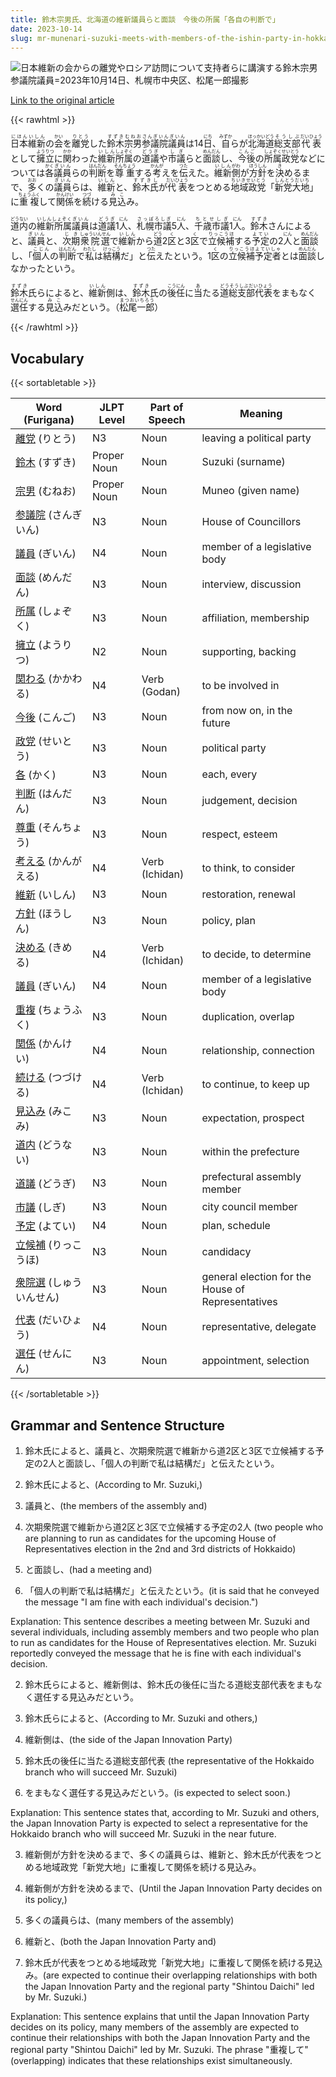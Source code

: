 ```yaml
---
title: 鈴木宗男氏、北海道の維新議員らと面談　今後の所属「各自の判断で」
date: 2023-10-14
slug: mr-munenari-suzuki-meets-with-members-of-the-ishin-party-in-hokkaido-future-affiliation-to-be-determined-by-each-individual-s-judgment
---
```


![日本維新の会からの離党やロシア訪問について支持者らに講演する鈴木宗男参議院議員=2023年10月14日、札幌市中央区、松尾一郎撮影](https://www.asahicom.jp/imgopt/img/5c5858235b/comm_L/AS20231014003270.jpg "日本維新の会からの離党やロシア訪問について支持者らに講演する鈴木宗男参議院議員=2023年10月14日、札幌市中央区、松尾一郎撮影")

[Link to the original article](https://asahi.com/articles/ASRBG6R8HRBGIIPE00N.html)


{{< rawhtml >}}
<p><ruby>日本<rt>にほん</rt></ruby><ruby>維新<rt>いしん</rt></ruby>の<ruby>会<rt>かい</rt></ruby>を<ruby>離党<rt>りとう</rt></ruby>した<ruby>鈴木宗男<rt>すずきむねお</rt></ruby><ruby>参議院議員<rt>さんぎいんぎいん</rt></ruby>は14<ruby>日<rt>にち</rt></ruby>、<ruby>自<rt>みずか</rt></ruby>らが<ruby>北海道<rt>ほっかいどう</rt></ruby><ruby>総支部<rt>そうしぶ</rt></ruby><ruby>代表<rt>だいひょう</rt></ruby>として<ruby>擁立<rt>ようりつ</rt></ruby>に<ruby>関<rt>かか</rt></ruby>わった<ruby>維新<rt>いしん</rt></ruby><ruby>所属<rt>しょぞく</rt></ruby>の<ruby>道議<rt>どうぎ</rt></ruby>や<ruby>市議<rt>しぎ</rt></ruby>らと<ruby>面談<rt>めんだん</rt></ruby>し、<ruby>今後<rt>こんご</rt></ruby>の<ruby>所属政党<rt>しょぞくせいとう</rt></ruby>などについては<ruby>各<rt>かく</rt></ruby><ruby>議員<rt>ぎいん</rt></ruby>らの<ruby>判断<rt>はんだん</rt></ruby>を<ruby>尊重<rt>そんちょう</rt></ruby>する<ruby>考<rt>かんが</rt></ruby>えを<ruby>伝<rt>つた</rt></ruby>えた。<ruby>維新<rt>いしん</rt></ruby><ruby>側<rt>がわ</rt></ruby>が<ruby>方針<rt>ほうしん</rt></ruby>を<ruby>決<rt>き</rt></ruby>めるまで、<ruby>多<rt>おお</rt></ruby>くの<ruby>議員<rt>ぎいん</rt></ruby>らは、<ruby>維新<rt>いしん</rt></ruby>と、<ruby>鈴木氏<rt>すずきし</rt></ruby>が<ruby>代表<rt>だいひょう</rt></ruby>をつとめる<ruby>地域政党<rt>ちいきせいとう</rt></ruby>「<ruby>新党大地<rt>しんとうだいち</rt></ruby>」に<ruby>重複<rt>ちょうふく</rt></ruby>して<ruby>関係<rt>かんけい</rt></ruby>を<ruby>続<rt>つづ</rt></ruby>ける<ruby>見込<rt>みこ</rt></ruby>み。</p>

<p><ruby>道内<rt>どうない</rt></ruby>の<ruby>維新所属<rt>いしんしょぞく</rt></ruby><ruby>議員<rt>ぎいん</rt></ruby>は<ruby>道議<rt>どうぎ</rt></ruby>1<ruby>人<rt>にん</rt></ruby>、<ruby>札幌市議<rt>さっぽろしぎ</rt></ruby>5<ruby>人<rt>にん</rt></ruby>、<ruby>千歳市議<rt>ちとせしぎ</rt></ruby>1<ruby>人<rt>にん</rt></ruby>。<ruby>鈴木<rt>すずき</rt></ruby>さんによると、<ruby>議員<rt>ぎいん</rt></ruby>と、<ruby>次期<rt>じき</rt></ruby><ruby>衆院選<rt>しゅういんせん</rt></ruby>で<ruby>維新<rt>いしん</rt></ruby>から<ruby>道<rt>どう</rt></ruby>2<ruby>区<rt>く</rt></ruby>と3<ruby>区<rt>く</rt></ruby>で<ruby>立候補<rt>りっこうほ</rt></ruby>する<ruby>予定<rt>よてい</rt></ruby>の2<ruby>人<rt>にん</rt></ruby>と<ruby>面談<rt>めんだん</rt></ruby>し、「<ruby>個人<rt>こじん</rt></ruby>の<ruby>判断<rt>はんだん</rt></ruby>で<ruby>私<rt>わたし</rt></ruby>は<ruby>結構<rt>けっこう</rt></ruby>だ」と<ruby>伝<rt>つた</rt></ruby>えたという。1<ruby>区<rt>く</rt></ruby>の<ruby>立候補予定者<rt>りっこうほよていしゃ</rt></ruby>とは<ruby>面談<rt>めんだん</rt></ruby>しなかったという。</p>

<p><ruby>鈴木<rt>すずき</rt></ruby>氏らによると、<ruby>維新<rt>いしん</rt></ruby>側は、<ruby>鈴木<rt>すずき</rt></ruby>氏の<ruby>後任<rt>こうにん</rt></ruby>に<ruby>当<rt>あ</rt></ruby>たる<ruby>道総支部代表<rt>どうそうしぶだいひょう</rt></ruby>をまもなく<ruby>選任<rt>せんにん</rt></ruby>する<ruby>見込<rt>みこ</rt></ruby>みだという。（<ruby>松尾一郎<rt>まつおいちろう</rt></ruby>）</p>
{{< /rawhtml >}}


## Vocabulary


{{< sortabletable >}}

| Word (Furigana) | JLPT Level | Part of Speech | Meaning |
|-----------------|------------|----------------|---------|
|[離党](https://jisho.org/search/%E9%9B%A2%E5%85%9A) (りとう)| N3 | Noun | leaving a political party |
|[鈴木](https://jisho.org/search/%E9%88%B4%E6%9C%A8) (すずき)| Proper Noun | Noun | Suzuki (surname) |
|[宗男](https://jisho.org/search/%E5%AE%97%E7%94%B7) (むねお)| Proper Noun | Noun | Muneo (given name) |
|[参議院](https://jisho.org/search/%E5%8F%82%E8%AD%B0%E9%99%A2) (さんぎいん)| N3 | Noun | House of Councillors |
|[議員](https://jisho.org/search/%E8%AD%B0%E5%93%A1) (ぎいん)| N4 | Noun | member of a legislative body |
|[面談](https://jisho.org/search/%E9%9D%A2%E8%AB%87) (めんだん)| N3 | Noun | interview, discussion |
|[所属](https://jisho.org/search/%E6%89%80%E5%B1%9E) (しょぞく)| N3 | Noun | affiliation, membership |
|[擁立](https://jisho.org/search/%E6%93%81%E7%AB%8B) (ようりつ)| N2 | Noun | supporting, backing |
|[関わる](https://jisho.org/search/%E9%96%A2%E3%82%8F%E3%82%8B) (かかわる)| N4 | Verb (Godan) | to be involved in |
|[今後](https://jisho.org/search/%E4%BB%8A%E5%BE%8C) (こんご)| N3 | Noun | from now on, in the future |
|[政党](https://jisho.org/search/%E6%94%BF%E5%85%9A) (せいとう)| N3 | Noun | political party |
|[各](https://jisho.org/search/%E5%90%84) (かく)| N3 | Noun | each, every |
|[判断](https://jisho.org/search/%E5%88%A4%E6%96%AD) (はんだん)| N3 | Noun | judgement, decision |
|[尊重](https://jisho.org/search/%E5%B0%8A%E9%87%8D) (そんちょう)| N3 | Noun | respect, esteem |
|[考える](https://jisho.org/search/%E8%80%83%E3%81%88%E3%82%8B) (かんがえる)| N4 | Verb (Ichidan) | to think, to consider |
|[維新](https://jisho.org/search/%E7%B6%AD%E6%96%B0) (いしん)| N3 | Noun | restoration, renewal |
|[方針](https://jisho.org/search/%E6%96%B9%E9%87%9D) (ほうしん)| N3 | Noun | policy, plan |
|[決める](https://jisho.org/search/%E6%B1%BA%E3%82%81%E3%82%8B) (きめる)| N4 | Verb (Ichidan) | to decide, to determine |
|[議員](https://jisho.org/search/%E8%AD%B0%E5%93%A1) (ぎいん)| N4 | Noun | member of a legislative body |
|[重複](https://jisho.org/search/%E9%87%8D%E8%A4%87) (ちょうふく)| N3 | Noun | duplication, overlap |
|[関係](https://jisho.org/search/%E9%96%A2%E4%BF%82) (かんけい)| N4 | Noun | relationship, connection |
|[続ける](https://jisho.org/search/%E7%B6%9A%E3%81%91%E3%82%8B) (つづける)| N4 | Verb (Ichidan) | to continue, to keep up |
|[見込み](https://jisho.org/search/%E8%A6%8B%E8%BE%BC%E3%81%BF) (みこみ)| N3 | Noun | expectation, prospect |
|[道内](https://jisho.org/search/%E9%81%93%E5%86%85) (どうない)| N3 | Noun | within the prefecture |
|[道議](https://jisho.org/search/%E9%81%93%E8%AD%B0) (どうぎ)| N3 | Noun | prefectural assembly member |
|[市議](https://jisho.org/search/%E5%B8%82%E8%AD%B0) (しぎ)| N3 | Noun | city council member |
|[予定](https://jisho.org/search/%E4%BA%88%E5%AE%9A) (よてい)| N4 | Noun | plan, schedule |
|[立候補](https://jisho.org/search/%E7%AB%8B%E5%80%99%E8%A3%9C) (りっこうほ)| N3 | Noun | candidacy |
|[衆院選](https://jisho.org/search/%E8%A1%86%E9%99%A2%E9%81%B8) (しゅういんせん)| N3 | Noun | general election for the House of Representatives |
|[代表](https://jisho.org/search/%E4%BB%A3%E8%A1%A8) (だいひょう)| N4 | Noun | representative, delegate |
|[選任](https://jisho.org/search/%E9%81%B8%E4%BB%BB) (せんにん)| N3 | Noun | appointment, selection |

{{< /sortabletable >}}


## Grammar and Sentence Structure

1. 鈴木氏によると、議員と、次期衆院選で維新から道2区と3区で立候補する予定の2人と面談し、「個人の判断で私は結構だ」と伝えたという。

1. 鈴木氏によると、(According to Mr. Suzuki,)
2. 議員と、(the members of the assembly and)
3. 次期衆院選で維新から道2区と3区で立候補する予定の2人 (two people who are planning to run as candidates for the upcoming House of Representatives election in the 2nd and 3rd districts of Hokkaido)
4. と面談し、(had a meeting and)
5. 「個人の判断で私は結構だ」と伝えたという。(it is said that he conveyed the message "I am fine with each individual's decision.")

Explanation: This sentence describes a meeting between Mr. Suzuki and several individuals, including assembly members and two people who plan to run as candidates for the House of Representatives election. Mr. Suzuki reportedly conveyed the message that he is fine with each individual's decision.

2. 鈴木氏らによると、維新側は、鈴木氏の後任に当たる道総支部代表をまもなく選任する見込みだという。

1. 鈴木氏らによると、(According to Mr. Suzuki and others,)
2. 維新側は、(the side of the Japan Innovation Party)
3. 鈴木氏の後任に当たる道総支部代表 (the representative of the Hokkaido branch who will succeed Mr. Suzuki)
4. をまもなく選任する見込みだという。(is expected to select soon.)

Explanation: This sentence states that, according to Mr. Suzuki and others, the Japan Innovation Party is expected to select a representative for the Hokkaido branch who will succeed Mr. Suzuki in the near future.

3. 維新側が方針を決めるまで、多くの議員らは、維新と、鈴木氏が代表をつとめる地域政党「新党大地」に重複して関係を続ける見込み。

1. 維新側が方針を決めるまで、(Until the Japan Innovation Party decides on its policy,)
2. 多くの議員らは、(many members of the assembly)
3. 維新と、(both the Japan Innovation Party and)
4. 鈴木氏が代表をつとめる地域政党「新党大地」に重複して関係を続ける見込み。(are expected to continue their overlapping relationships with both the Japan Innovation Party and the regional party "Shintou Daichi" led by Mr. Suzuki.)

Explanation: This sentence explains that until the Japan Innovation Party decides on its policy, many members of the assembly are expected to continue their relationships with both the Japan Innovation Party and the regional party "Shintou Daichi" led by Mr. Suzuki. The phrase "重複して" (overlapping) indicates that these relationships exist simultaneously.